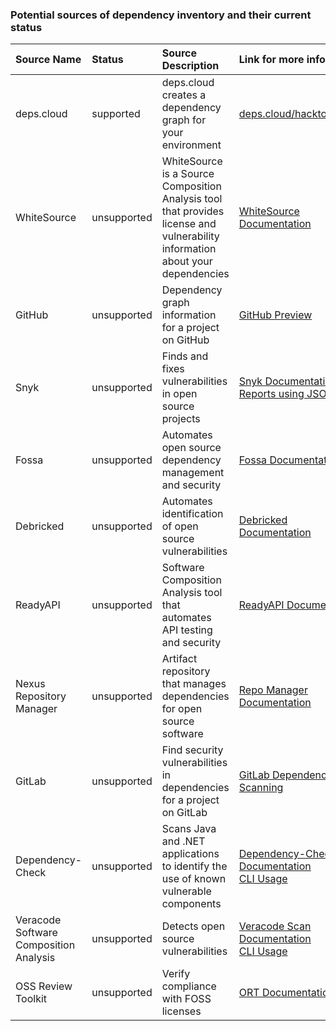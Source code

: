 ### Potential sources of dependency inventory and their current status

|**Source Name**|**Status**|**Source Description**|**Link for more info**|
|:----|:----|:----|:----|
|deps.cloud|supported|deps.cloud creates a dependency graph for your environment|[deps.cloud/hacktoberfest](https://github.com/depscloud/hacktoberfest#identifying-contribution-candidates)|
|WhiteSource|unsupported|WhiteSource is a Source Composition Analysis tool that provides license and vulnerability information about your dependencies|[WhiteSource Documentation](https://whitesource.atlassian.net/wiki/spaces/WD/pages/33915056/Due+Diligence+Report)|
|GitHub|unsupported|Dependency graph information for a project on GitHub|[GitHub Preview](https://developer.github.com/v4/previews/#access-to-a-repositories-dependency-graph)|
|Snyk|unsupported|Finds and fixes vulnerabilities in open source projects|[Snyk Documentation](https://support.snyk.io/hc/en-us/articles/360004002558-Reports-overview)<br>[Reports using JSON](https://snyk.io/blog/getting-the-most-out-of-snyk-test/)|
|Fossa|unsupported|Automates open source dependency management and security|[Fossa Documentation](https://docs.fossa.com/docs/running-a-scan)|
|Debricked|unsupported|Automates identification of open source vulnerabilities|[Debricked Documentation](https://debricked.com/documentation/solve-your-first-vulnerability/solve-a-vulnerability.html)|
|ReadyAPI|unsupported|Software Composition Analysis tool that automates API testing and security|[ReadyAPI Documentation](https://support.smartbear.com/readyapi/docs/general-info/index.html)|
|Nexus Repository Manager|unsupported|Artifact repository that manages dependencies for open source software|[Repo Manager Documentation](https://help.sonatype.com/repomanager3/user-interface/browsing-repositories-and-repository-groups)|
|GitLab|unsupported|Find security vulnerabilities in dependencies for a project on GitLab|[GitLab Dependency Scanning](https://docs.gitlab.com/ee/user/application_security/dependency_scanning/)|
|Dependency-Check|unsupported|Scans Java and .NET applications to identify the use of known vulnerable components|[Dependency-Check Documentation](https://jeremylong.github.io/DependencyCheck/general/internals.html)<br>[CLI Usage](https://jeremylong.github.io/DependencyCheck/dependency-check-cli/index.html)|
|Veracode Software Composition Analysis|unsupported|Detects open source vulnerabilities|[Veracode Scan Documentation](https://help.veracode.com/reader/hHHR3gv0wYc2WbCclECf_A/GZDAOnKxrPhWGbsR4k06sg)<br>[CLI Usage](https://help.veracode.com/reader/hHHR3gv0wYc2WbCclECf_A/YS3uDX~cMHD5zgAQQjx7qg)|
|OSS Review Toolkit|unsupported|Verify compliance with FOSS licenses|[ORT Documentation](https://github.com/oss-review-toolkit/ort#introduction)|